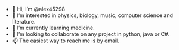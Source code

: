 - 👋 Hi, I’m @alex45298
- 👀 I’m interested in physics, biology, music, computer science and literature. 
- 🌱 I’m currently learning medicine. 
- 💞️ I’m looking to collaborate on any project in python, java or C#. 
- 📫 The easiest way to reach me is by email. 

<!---
alex45298/alex45298 is a ✨ special ✨ repository because its `README.md` (this file) appears on your GitHub profile.
You can click the Preview link to take a look at your changes.
--->
